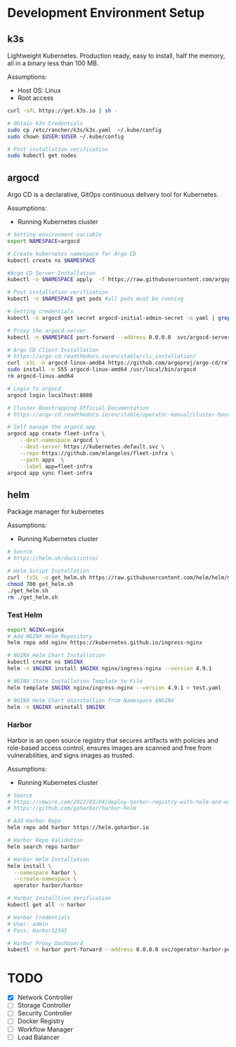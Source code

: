 # Development Environment Setup
## k3s

Lightweight Kubernetes. Production ready, easy to install, half the memory, all in a binary less than 100 MB.

Assumptions:
- Host OS: Linux
- Root access

```bash
curl -sfL https://get.k3s.io | sh -

# Obtain k3s Credentials
sudo cp /etc/rancher/k3s/k3s.yaml  ~/.kube/config
sudo chown $USER:$USER ~/.kube/config

# Post installation verification
sudo kubectl get nodes 
```
## argocd

Argo CD is a declarative, GitOps continuous delivery tool for Kubernetes.

Assumptions:
- Running Kubernetes cluster

```bash
# Setting environment variable
export NAMESPACE=argocd

# Create kubernetes namespace for Argo CD
kubectl create ns $NAMESPACE

#Argo CD Server Installation
kubectl -n $NAMESPACE apply  -f https://raw.githubusercontent.com/argoproj/argo-cd/master/manifests/install.yaml

# Post installation verification
kubectl -n $NAMESPACE get pods #all pods must be running

# Getting credentials
kubectl -n argocd get secret argocd-initial-admin-secret -o yaml | grep -o 'password: .*' | sed -e s"/password\: //g" | base64 -d

# Proxy the argocd-server
kubectl -n $NAMESPACE port-forward --address 0.0.0.0  svc/argocd-server -n argocd 8080:443

# Argo CD Client Installation
# https://argo-cd.readthedocs.io/en/stable/cli_installation/
curl -sSL -o argocd-linux-amd64 https://github.com/argoproj/argo-cd/releases/latest/download/argocd-linux-amd64
sudo install -m 555 argocd-linux-amd64 /usr/local/bin/argocd
rm argocd-linux-amd64

# Login to argocd
argocd login localhost:8080

# Cluster Boostrapping Official Documentation
# https://argo-cd.readthedocs.io/en/stable/operator-manual/cluster-bootstrapping/

# Self manage the argocd app
argocd app create fleet-infra \
    --dest-namespace argocd \
    --dest-server https://kubernetes.default.svc \
    --repo https://github.com/mlangeles/fleet-infra \
    --path apps  \
    --label app=fleet-infra
argocd app sync fleet-infra
```

## helm

Package manager for kubernetes

Assumptions:
- Running Kubernetes cluster

```bash
# Source 
# https://helm.sh/docs/intro/

# Helm Script Installation
curl -fsSL -o get_helm.sh https://raw.githubusercontent.com/helm/helm/main/scripts/get-helm-3
chmod 700 get_helm.sh
./get_helm.sh
rm ./get_helm.sh
```

### Test Helm
```bash
export NGINX=nginx
# Add NGINX Helm Repository
helm repo add nginx https://kubernetes.github.io/ingress-nginx

# NGINX Helm Chart Installation
kubectl create ns $NGINX
helm -n $NGINX install $NGINX nginx/ingress-nginx --version 4.9.1

# NGINX Store Installation Template to File 
helm template $NGINX nginx/ingress-nginx --version 4.9.1 > test.yaml

# NGINX Helm Chart Uninstallion from Namespace $NGINX
helm -n $NGINX uninstall $NGINX
```

### Harbor 

Harbor is an open source registry that secures artifacts with policies and role-based access control, ensures images are scanned and free from vulnerabilities, and signs images as trusted. 

Assumptions:
- Running Kubernetes cluster

```bash
# Source
# https://vmwire.com/2022/03/04/deploy-harbor-registry-with-helm-and-expose-with-ingress/
# https://github.com/goharbor/harbor-helm

# Add Harbor Repo
helm repo add harbor https://helm.goharbor.io

# Harbor Repo Validation
helm search repo harbor

# Harbor Helm Installation
helm install \
  --namespace harbor \
  --create-namespace \
  operator harbor/harbor

# Harbor Installtion Verification
kubectl get all -n harbor

# Harbor Credentials
# User: admin
# Pass: Harbor12345

# Harbor Proxy Dashboard
kubectl -n harbor port-forward --address 0.0.0.0 svc/operator-harbor-portal 31080:80
```

# TODO
- [x] Network Controller 
- [ ] Storage Controller
- [ ] Security Controller
- [ ] Docker Registry
- [ ] Workflow Manager
- [ ] Load Balancer
